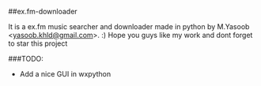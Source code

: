 ##ex.fm-downloader

It is a ex.fm music searcher and downloader made in python by M.Yasoob &lt;yasoob.khld@gmail.com>.  :) Hope you guys like my work and dont forget to star this project

###TODO:
* Add a nice GUI in wxpython
